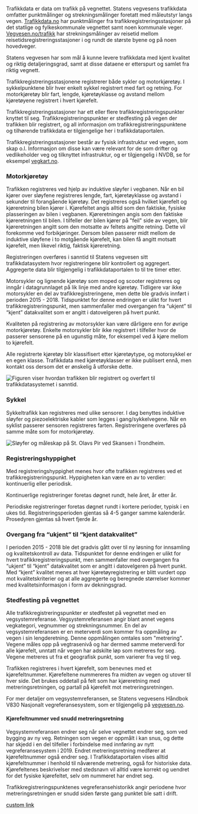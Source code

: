 Trafikkdata er data om trafikk på vegnettet. Statens vegvesens trafikkdata omfatter punktmålinger og strekningsmålinger foretatt med måleutstyr langs vegen. [Trafikkdata.no](http://trafikkdata.no) har punktmålinger fra trafikkregistreringsstasjoner på det statlige og fylkeskommunale vegnettet samt noen kommunale veger. [Vegvesen.no/trafikk](https://vegvesen.no/trafikk/) har strekningsmålinger av reisetid mellom reisetidsregistreringsstasjoner i og rundt de største byene og på noen hovedveger.

Statens vegvesen har som mål å kunne levere trafikkdata med kjent kvalitet og riktig detaljeringsgrad, samt at disse dataene er etterspurt og samlet fra riktig vegnett.

Trafikkregistreringsstasjonene registrerer både sykler og motorkjøretøy. I sykkelpunktene blir hver enkelt sykkel registrert med fart og retning. For motorkjøretøy blir fart, lengde, kjøretøyklasse og avstand mellom kjøretøyene registrert i hvert kjørefelt.

Trafikkregistreringsstasjoner har ett eller flere trafikkregistreringspunkter knyttet til seg. Trafikkregistreringspunkter er stedfesting på vegen der trafikken blir registrert, og all informasjon om trafikkregistreringspunktene og tilhørende trafikkdata er tilgjengelige her i trafikkdataportalen.

Trafikkregistreringsstasjoner består av fysisk infrastruktur ved vegen, som skap o.l. Informasjon om disse kan være relevant for de som drifter og vedlikeholder veg og tilknyttet infrastruktur, og er tilgjengelig i NVDB, se for eksempel [vegkart.no](http://vegkart.no).

### Motorkjøretøy

Trafikken registreres ved hjelp av induktive sløyfer i vegbanen. Når en bil kjører over sløyfene registreres lengde, fart, kjøretøyklasse og avstand i sekunder til forangående kjøretøy. Det registreres også hvilket kjørefelt og kjøreretning bilen kjører i. Kjørefeltet angis alltid som den faktiske, fysiske plasseringen av bilen i vegbanen. Kjøreretningen angis som den faktiske kjøreretningen til bilen. I tilfeller der bilen kjører på "feil" side av vegen, blir kjøreretningen angitt som den motsatte av feltets angitte retning. Dette vil forekomme ved forbikjøringer. Dersom bilen passerer midt mellom de induktive sløyfene i to motgående kjørefelt, kan bilen få angitt motsatt kjørefelt, men likevel riktig, faktisk kjøreretning.

Registreringen overføres i sanntid til Statens vegvesen sitt trafikkdatasystem hvor registreringene blir kontrollert og aggregert. Aggregerte data blir tilgjengelig i trafikkdataportalen to til tre timer etter.

Motorsykler og lignende kjøretøy som moped og scooter registreres og inngår i datagrunnlaget på lik linje med andre kjøretøy. Tidligere var ikke motorsykler en del av trafikkregistreringene, men dette ble gradvis innført i perioden 2015 - 2018. Tidspunktet for denne endringen er ulikt for hvert trafikkregistreringspunkt, men sammenfaller med overgangen fra “ukjent” til “kjent” datakvalitet som er angitt i datovelgeren på hvert punkt.

Kvaliteten på registrering av motorsykler kan være dårligere enn for øvrige motorkjøretøy. Enkelte motorsykler blir ikke registrert i tilfeller hvor de passerer sensorene på en ugunstig måte, for eksempel ved å kjøre mellom to kjørefelt.

Alle registrerte kjøretøy blir klassifisert etter kjøretøytype, og motorsykkel er en egen klasse. Trafikkdata med kjøretøyklasser er ikke publisert ennå, men kontakt oss dersom det er ønskelig å utforske dette.

![Figuren viser hvordan trafikken blir registrert og overført til trafikkdatasystemet i sanntid.](images/data-collection.png)

### Sykkel

Sykkeltrafikk kan registreres med ulike sensorer. I dag benyttes induktive sløyfer og piezoelektriske kabler som legges i gang/sykkelvegene. Når en syklist passerer sensoren registreres farten. Registreringene overføres på samme måte som for motorkjøretøy.

![Sløyfer og måleskap på St. Olavs Pir ved Skansen i Trondheim.](images/loop-and-datalogger.png)

### Registreringshyppighet

Med registreringshyppighet menes hvor ofte trafikken registreres ved et trafikkregistreringspunkt. Hyppigheten kan være en av to verdier: kontinuerlig eller periodisk.

Kontinuerlige registreringer foretas døgnet rundt, hele året, år etter år.

Periodiske registreringer foretas døgnet rundt i kortere perioder, typisk i en ukes tid. Registreringsperioden gjentas så 4-5 ganger samme kalenderår. Prosedyren gjentas så hvert fjerde år.

### Overgang fra “ukjent” til “kjent datakvalitet”

I perioden 2015 - 2018 ble det gradvis gått over til ny løsning for innsamling og kvalitetskontroll av data. Tidspunktet for denne endringen er ulikt for hvert trafikkregistreringspunkt, men sammenfaller med overgangen fra “ukjent” til “kjent” datakvalitet som er angitt i datovelgeren på hvert punkt. Med “kjent” kvalitet menes at hver kjøretøyregistrering er blitt vurdert opp mot kvalitetskriterier og at alle aggregerte og beregnede størrelser kommer med kvalitetsinformasjon i form av dekningsgrad.

### Stedfesting på vegnettet

Alle trafikkregistreringspunkter er stedfestet på vegnettet med en vegsystemreferanse. Vegsystemreferansen angir blant annet vegens vegkategori, vegnummer og strekningsnummer. En del av vegsystemreferansen er en meterverdi som kommer fra oppmåling av vegen i sin lengderetning. Denne oppmålingen omtales som "metrering". Vegene måles opp på vegtrasenivå og har dermed samme meterverdi for alle kjørefelt, unntatt når vegen har adskilte løp som metreres for seg. Vegene metreres ut fra et geografisk punkt, som varierer fra veg til veg.

Trafikken registreres i hvert kjørefelt, som benevnes med et kjørefeltnummer. Kjørefeltene nummereres fra midten av vegen og utover til hver side. Det brukes oddetall på felt som har kjøreretning med metreringsretningen, og partall på kjørefelt mot metreringsretningen.

For mer detaljer om vegsystemreferansen, se Statens vegvesens Håndbok V830 Nasjonalt vegreferansesystem, som er tilgjengelig på [vegvesen.no](https://www.vegvesen.no/fag/publikasjoner/handboker).

#### Kjørefeltnummer ved snudd metreringsretning

Vegsystemreferansen endrer seg når selve vegnettet endrer seg, som ved bygging av ny veg. Retningen som vegen er oppmålt i kan snus, og dette har skjedd i en del tilfeller i forbindelse med innføring av nytt vegreferansesystem i 2019. Endret metreringsretning medfører at kjørefeltnummer også endrer seg. I Trafikkdataportalen vises alltid kjørefeltnummer i henhold til nåværende metrering, også for historiske data. Kjørefeltenes beskrivelser med stedsnavn vil alltid være korrekt og uendret for det fysiske kjørefeltet, selv om nummeret har endret seg.

Trafikkregistreringspunktenes vegreferansehistorikk angir periodene hvor metreringsretningen er snudd siden første gang punktet ble satt i drift.

<a href="https://www.google.com/" style="color: black; text-decoration: underline;text-decoration-style: dotted;">custom link</a>
